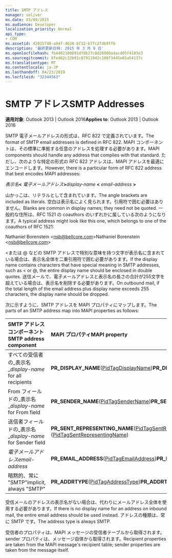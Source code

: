 ```yaml
---
title: SMTP アドレス
manager: soliver
ms.date: 03/09/2015
ms.audience: Developer
localization_priority: Normal
api_type:
- COM
ms.assetid: 42015740-a94f-4628-bf32-b7fc2fdb9ff6
description: '最終更新日時: 2015 年 3 月 9 日'
ms.openlocfilehash: fb4402100891df8b27c8d26900a4acd05f4183e3
ms.sourcegitcommit: 8fe462c32b91c87911942c188f3445e85a54137c
ms.translationtype: MT
ms.contentlocale: ja-JP
ms.lasthandoff: 04/23/2019
ms.locfileid: "32344563"
---
```

# <a name="smtp-addresses"></a><span data-ttu-id="2c93d-103">SMTP アドレス</span><span class="sxs-lookup"><span data-stu-id="2c93d-103">SMTP Addresses</span></span>

  
  
<span data-ttu-id="2c93d-104">**適用対象**: Outlook 2013 | Outlook 2016</span><span class="sxs-lookup"><span data-stu-id="2c93d-104">**Applies to**: Outlook 2013 | Outlook 2016</span></span> 
  
<span data-ttu-id="2c93d-105">SMTP 電子メールアドレスの形式は、RFC 822 で定義されています。</span><span class="sxs-lookup"><span data-stu-id="2c93d-105">The format of SMTP email addresses is defined in RFC 822.</span></span> <span data-ttu-id="2c93d-106">MAPI コンポーネントは、その標準に準拠する任意のアドレスを処理する必要があります。</span><span class="sxs-lookup"><span data-stu-id="2c93d-106">MAPI components should handle any address that complies with that standard.</span></span> <span data-ttu-id="2c93d-107">ただし、次のような特定の形式の RFC 822 アドレスは、MAPI アドレスを最適にエンコードします。</span><span class="sxs-lookup"><span data-stu-id="2c93d-107">However, there is a particular form of RFC 822 address that best encodes MAPI addresses:</span></span>
  
 <span data-ttu-id="2c93d-108">_表示名_**\<** _電子メールアドレス_**\>**</span><span class="sxs-lookup"><span data-stu-id="2c93d-108">_display-name_ **\<** _email-address_ **\>**</span></span>
  
<span data-ttu-id="2c93d-109">山かっこは、リテラルとして含まれています。</span><span class="sxs-lookup"><span data-stu-id="2c93d-109">The angle brackets are included as literals.</span></span> <span data-ttu-id="2c93d-110">空白は表示名によく見られます。引用符で囲む必要はありません。</span><span class="sxs-lookup"><span data-stu-id="2c93d-110">Blanks are common in display names; they need not be quoted.</span></span> <span data-ttu-id="2c93d-111">一般的な住所は、RFC 1521 の coauthors のいずれかに属している次のようになります。</span><span class="sxs-lookup"><span data-stu-id="2c93d-111">A typical address might look like this one, which belongs to one of the coauthors of RFC 1521:</span></span>
  
<span data-ttu-id="2c93d-112">Nathaniel Borenstein \<nsb@bellcore.com\></span><span class="sxs-lookup"><span data-stu-id="2c93d-112">Nathaniel Borenstein \<nsb@bellcore.com\></span></span>
  
<span data-ttu-id="2c93d-113">\<または @ などの SMTP アドレスで特別な意味を持つ文字が表示名に含まれている場合は、表示名全体を二重引用符で囲む必要があります。</span><span class="sxs-lookup"><span data-stu-id="2c93d-113">If the display name contains characters that have special meaning in SMTP addresses, such as \< or @, the entire display name should be enclosed in double quotes.</span></span> <span data-ttu-id="2c93d-114">送信メールで、電子メールアドレスと表示名の長さの合計が255文字を超えている場合は、表示名を削除する必要があります。</span><span class="sxs-lookup"><span data-stu-id="2c93d-114">On outbound mail, if the total length of the email address plus display name exceeds 255 characters, the display name should be dropped.</span></span>
  
<span data-ttu-id="2c93d-115">次に示すように、SMTP アドレスを MAPI プロパティにマップします。</span><span class="sxs-lookup"><span data-stu-id="2c93d-115">The parts of an SMTP address map into MAPI properties as follows:</span></span>
  
|<span data-ttu-id="2c93d-116">**SMTP アドレスコンポーネント**</span><span class="sxs-lookup"><span data-stu-id="2c93d-116">**SMTP address component**</span></span>|<span data-ttu-id="2c93d-117">**MAPI プロパティ**</span><span class="sxs-lookup"><span data-stu-id="2c93d-117">**MAPI property**</span></span>|
|:-----|:-----|
| <span data-ttu-id="2c93d-118">すべての受信者の_表示名_</span><span class="sxs-lookup"><span data-stu-id="2c93d-118">_display-name_ for all recipients</span></span>  <br/> |<span data-ttu-id="2c93d-119">**PR_DISPLAY_NAME**([PidTagDisplayName](pidtagdisplayname-canonical-property.md))</span><span class="sxs-lookup"><span data-stu-id="2c93d-119">**PR_DISPLAY_NAME** ([PidTagDisplayName](pidtagdisplayname-canonical-property.md))</span></span>  <br/> |
| <span data-ttu-id="2c93d-120">From フィールドの_表示名_</span><span class="sxs-lookup"><span data-stu-id="2c93d-120">_display-name_ for From field</span></span>  <br/> |<span data-ttu-id="2c93d-121">**PR_SENDER_NAME**([PidTagSenderName](pidtagsendername-canonical-property.md))</span><span class="sxs-lookup"><span data-stu-id="2c93d-121">**PR_SENDER_NAME** ([PidTagSenderName](pidtagsendername-canonical-property.md))</span></span>  <br/> |
| <span data-ttu-id="2c93d-122">送信者フィールドの_表示名_</span><span class="sxs-lookup"><span data-stu-id="2c93d-122">_display-name_ for Sender field</span></span>  <br/> |<span data-ttu-id="2c93d-123">**PR_SENT_REPRESENTING_NAME**([PidTagSentRepresentingName](pidtagsentrepresentingname-canonical-property.md))</span><span class="sxs-lookup"><span data-stu-id="2c93d-123">**PR_SENT_REPRESENTING_NAME** ([PidTagSentRepresentingName](pidtagsentrepresentingname-canonical-property.md))</span></span>  <br/> |
| <span data-ttu-id="2c93d-124">_電子メールアドレス_</span><span class="sxs-lookup"><span data-stu-id="2c93d-124">_email-address_</span></span> <br/> |<span data-ttu-id="2c93d-125">**PR_EMAIL_ADDRESS**([PidTagEmailAddress](pidtagemailaddress-canonical-property.md))</span><span class="sxs-lookup"><span data-stu-id="2c93d-125">**PR_EMAIL_ADDRESS** ([PidTagEmailAddress](pidtagemailaddress-canonical-property.md))</span></span>  <br/> |
|<span data-ttu-id="2c93d-126">暗黙的、常に "SMTP"</span><span class="sxs-lookup"><span data-stu-id="2c93d-126">implicit, always "SMTP"</span></span>  <br/> |<span data-ttu-id="2c93d-127">**PR_ADDRTYPE**([PidTagAddressType](pidtagaddresstype-canonical-property.md))</span><span class="sxs-lookup"><span data-stu-id="2c93d-127">**PR_ADDRTYPE** ([PidTagAddressType](pidtagaddresstype-canonical-property.md))</span></span>  <br/> |
   
<span data-ttu-id="2c93d-128">受信メールのアドレスの表示名がない場合は、代わりにメールアドレス全体を使用する必要があります。</span><span class="sxs-lookup"><span data-stu-id="2c93d-128">If there is no display name for an address on inbound mail, the entire email address should be used instead.</span></span> <span data-ttu-id="2c93d-129">アドレスの種類は、常に SMTP です。</span><span class="sxs-lookup"><span data-stu-id="2c93d-129">The address type is always SMTP.</span></span>
  
<span data-ttu-id="2c93d-130">受信者のプロパティは、MAPI メッセージの受信者テーブルから取得されます。sender プロパティは、メッセージ自体から取得されます。</span><span class="sxs-lookup"><span data-stu-id="2c93d-130">Recipient properties are taken from the MAPI message's recipient table; sender properties are taken from the message itself.</span></span>
  

